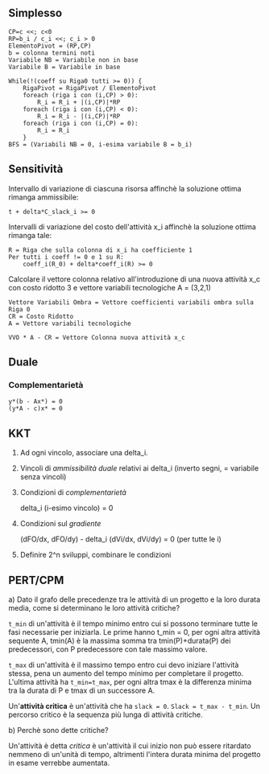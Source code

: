 ## Simplesso

```
CP=c <<; c<0
RP=b_i / c_i <<; c_i > 0
ElementoPivot = (RP,CP) 
b = colonna termini noti
Variabile NB = Variabile non in base
Variabile B = Variabile in base

While(!(coeff su Riga0 tutti >= 0)) {
    RigaPivot = RigaPivot / ElementoPivot
    foreach (riga i con (i,CP) > 0):
        R_i = R_i + |(i,CP)|*RP
    foreach (riga i con (i,CP) < 0):
        R_i = R_i - |(i,CP)|*RP
    foreach (riga i con (i,CP) = 0):
        R_i = R_i
    }
BFS = (Variabili NB = 0, i-esima variabile B = b_i)

```

## Sensitività
Intervallo di variazione di ciascuna risorsa affinchè la soluzione ottima rimanga ammissibile:

```
t + delta*C_slack_i >= 0
```

Intervalli di variazione del costo dell'attività x_i affinchè la soluzione ottima rimanga tale:
```
R = Riga che sulla colonna di x_i ha coefficiente 1
Per tutti i coeff != 0 e 1 su R:
    coeff_i(R_0) + delta*coeff_i(R) >= 0
```

Calcolare il vettore colonna relativo all'introduzione di una nuova attività x_c con costo ridotto 3 e vettore variabili tecnologiche A = (3,2,1)

```
Vettore Variabili Ombra = Vettore coefficienti variabili ombra sulla Riga 0
CR = Costo Ridotto
A = Vettore variabili tecnologiche

VVO * A - CR = Vettore Colonna nuova attività x_c

```

## Duale

### Complementarietà
```
y*(b - Ax*) = 0
(y*A - c)x* = 0
```


## KKT

 
1. Ad ogni vincolo, associare una delta_i.
2. Vincoli di *ammissibilità duale* relativi ai delta_i (inverto segni, = variabile senza vincoli)
3. Condizioni di *complementarietà*

    delta_i (i-esimo vincolo) = 0

4. Condizioni sul *gradiente*

    (dFO/dx, dFO/dy) - delta_i (dVi/dx, dVi/dy) = 0 (per tutte le i)

5. Definire 2^n sviluppi, combinare le condizioni

## PERT/CPM

a) Dato il grafo delle precedenze tra le attività di un progetto e la loro durata media, come si determinano le loro attività critiche?

`t_min` di un'attività è il tempo minimo entro cui si possono terminare tutte le fasi necessarie per iniziarla. Le prime hanno t_min = 0, per ogni altra attività sequente A, tmin(A) è la massima somma tra tmin(P)+durata(P) dei predecessori, con P predecessore con tale massimo valore.

`t_max` di un'attività è il massimo tempo entro cui devo iniziare l'attività stessa,  pena un aumento del tempo minimo per completare il progetto. L'ultima attività ha `t_min=t_max`, per ogni altra tmax è la differenza minima tra la durata di P e tmax di un successore A.

Un'**attività critica** è un'attività che ha `slack = 0`. `Slack = t_max - t_min`.
Un percorso critico è la sequenza più lunga di attività critiche.

b) Perchè sono dette critiche?

Un'attività è detta *critica* è un'attività il cui inizio non può essere ritardato nemmeno di un'unità di tempo, altrimenti l'intera durata minima del progetto in esame verrebbe aumentata.